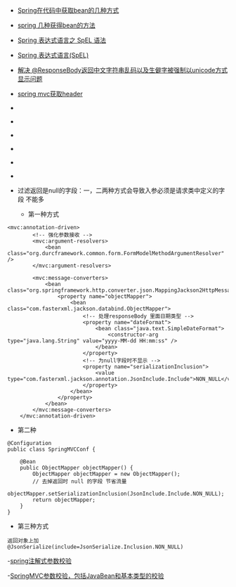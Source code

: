 - [Spring在代码中获取bean的几种方式](http://www.dexcoder.com/selfly/article/326)
- [spring 几种获得bean的方法](http://jitaguizhao.iteye.com/blog/223832)



- [Spring 表达式语言之 SpEL 语法](http://www.importnew.com/17724.html)
- [Spring 表达式语言(SpEL)](http://sxlkk.iteye.com/blog/2168423)
- [解决 @ResponseBody返回中文字符串乱码以及生僻字被强制以unicode方式显示问题](http://blog.csdn.net/psu_vjd/article/details/52453404)
- [spring mvc获取header](https://www.cnblogs.com/lijc1990/p/3635780.html)
- []()
- []()
- []()
- []()
- []()
- []()


- 过滤返回是null的字段：一，二两种方式会导致入参必须是请求类中定义的字段 不能多
  - 第一种方式
```
<mvc:annotation-driven>
        <!-- 强化参数接收 -->
        <mvc:argument-resolvers>
            <bean class="org.durcframework.common.form.FormModelMethodArgumentResolver" />
        </mvc:argument-resolvers>

        <mvc:message-converters>  
            <bean class="org.springframework.http.converter.json.MappingJackson2HttpMessageConverter">  
                <property name="objectMapper">  
                    <bean class="com.fasterxml.jackson.databind.ObjectMapper">
                        <!-- 处理responseBody 里面日期类型 -->
                        <property name="dateFormat">  
                            <bean class="java.text.SimpleDateFormat">  
                                <constructor-arg type="java.lang.String" value="yyyy-MM-dd HH:mm:ss" />  
                            </bean>  
                        </property>
                        <!-- 为null字段时不显示 -->
                        <property name="serializationInclusion">
                            <value type="com.fasterxml.jackson.annotation.JsonInclude.Include">NON_NULL</value>
                        </property>
                    </bean>  
                </property>  
            </bean>  
        </mvc:message-converters>  
    </mvc:annotation-driven>

```
- 第二种
```
@Configuration
public class SpringMVCConf {

    @Bean
    public ObjectMapper objectMapper() {
        ObjectMapper objectMapper = new ObjectMapper();
        // 去掉返回时 null 的字段 节省流量
        objectMapper.setSerializationInclusion(JsonInclude.Include.NON_NULL);
        return objectMapper;
    }
}

```
- 第三种方式
```
返回对象上加
@JsonSerialize(include=JsonSerialize.Inclusion.NON_NULL)
```



-[spring注解式参数校验](https://blog.csdn.net/jinzhencs/article/details/51682830)

-[SpringMVC参数校验，包括JavaBean和基本类型的校验](https://blog.csdn.net/tianyaleixiaowu/article/details/71173059)